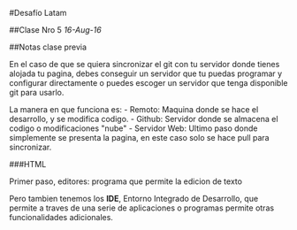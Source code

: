 #Desafío Latam

##Clase Nro 5
*16-Aug-16*

##Notas clase previa

En el caso de que se quiera sincronizar el git con tu servidor donde tienes alojada tu pagina, debes conseguir un servidor que tu puedas programar y configurar directamente o puedes escoger un servidor que tenga disponible git para usarlo.

La manera en que funciona es:
    - Remoto: Maquina donde se hace el desarrollo, y se modifica codigo.
    - Github: Servidor donde se almacena el codigo o modificaciones "nube"
    - Servidor Web: Ultimo paso donde simplemente se presenta la pagina, en este caso solo se hace pull para sincronizar.

###HTML

Primer paso, editores: programa que permite la edicion de texto

Pero tambien tenemos los **IDE**, Entorno Integrado de Desarrollo, que permite a traves de una serie de aplicaciones o programas permite otras funcionalidades adicionales.



